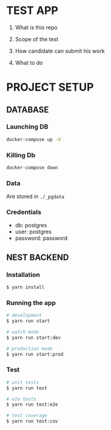 # TEST APP

1. What is this repo

2. Scope of the test

3. How candidate can submit his work

4. What to do


# PROJECT SETUP
## DATABASE

### Launching DB
```bash
docker-compose up -d
```

### Killing Db
```bash
docker-compose down
```

### Data
Are stored in `./_pgdata`

### Credentials
- db: postgres
- user: postgres
- password: password

## NEST BACKEND

### Installation

```bash
$ yarn install
```

### Running the app

```bash
# development
$ yarn run start

# watch mode
$ yarn run start:dev

# production mode
$ yarn run start:prod
```

### Test

```bash
# unit tests
$ yarn run test

# e2e tests
$ yarn run test:e2e

# test coverage
$ yarn run test:cov
```

